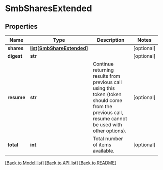 # SmbSharesExtended

## Properties
Name | Type | Description | Notes
------------ | ------------- | ------------- | -------------
**shares** | [**list[SmbShareExtended]**](SmbShareExtended.md) |  | [optional] 
**digest** | **str** |  | [optional] 
**resume** | **str** | Continue returning results from previous call using this token (token should come from the previous call, resume cannot be used with other options). | [optional] 
**total** | **int** | Total number of items available. | [optional] 

[[Back to Model list]](../README.md#documentation-for-models) [[Back to API list]](../README.md#documentation-for-api-endpoints) [[Back to README]](../README.md)


